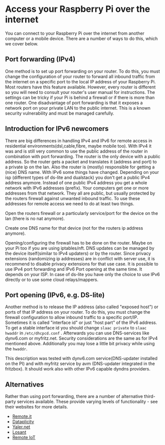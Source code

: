 # Access your Raspberry Pi over the internet

You can connect to your Raspberry Pi over the internet from another computer or a mobile device. There are a number of ways to do this, which we cover below.

## Port forwarding (IPv4)

One method is to set up port forwarding on your router. To do this, you must change the configuration of your router to forward all inbound traffic from the internet on a specific port to the local IP address of your Raspberry Pi. Most routers have this feature available. However, every router is different so you will need to consult your router's user manual for instructions. The settings can be tricky if your Pi is behind a firewall or if there is more than one router. One disadvantage of port forwarding is that it exposes a network port on your private LAN to the public internet. This is a known security vulnerability and must be managed carefully.

## Introduction for IPv6 newcomers

There are big differences in handling IPv4 and IPv6 for remote access in residential environments(dsl,cable,fibre, maybe mobile too).
With IPv4 it was and is still very common to use the public address of the router in combination with port forwarding. The router is the only device with a public address. So the router gets a packet and translates it (address and port) to a private ip on the lan. Also the router is (mostly) responsible for getting a (nice) DNS name.
With IPv6 some things have changed. Depending on your isp (different types of ds-lite and dualstack) you don't get a public IPv4 address anymore.
Instead of one public IPv4 address you get a whole network with IPv6 addresses (prefix).
Your computers get one or more addresses from that network. They all are public, but usually protected by the routers firewall against unwanted inbound traffic.
To use these addresses for remote access we need to do at least two things. 

Open the routers firewall or a particularly service/port for the device on the lan (there is no nat anymore).

Create one DNS name for that device (not for the routers ip address anymore).

Opening/configuring the firewall has to be done on the router. Maybe on your Pi too if you are using iptables/nft.
DNS updates can be managed by the device itself(similar to IPv4 updaters) or by the router. 
Since privacy extensions (randomizing ip addresses) are in conflict with server use, it is recommend to disable privacy extensions for that use case.
It is possible to use IPv4 port forwarding and IPv6 Port opening at the same time. It depends on your ISP.
In case of ds-lite you have only the choice to use IPv6 directly or to use some cloud relays/mappers.


## Port opening (IPv6, e.g. DS-lite)

Another method is to release the IP address (also called "exposed host") or ports of that IP address on your router. To do this, you must change the firewall configuration to allow inbound traffic to a specific port/IP. Sometimes it is called "interface id" or just "host part" of the IPv6 address. To get a stable interface id you should change `slaac private` to `slaac hwaddr` in `/etc/dhcpcd.conf` . Afterwards you can use DNS-services like dynv6.com or myfritz.net. Security considerations are the same as for IPv4 mentioned above. Additionally you may lose a little bit privacy while using the `hwaddr`.

This description was tested with dynv6.com service(DNS-updater installed on the PI) and with myfritz service by avm (DNS-updater integrated in the fritzbox). It should work also with other IPv6 capable dyndns providers.




## Alternatives

Rather than using port forwarding, there are a number of alternative third-party services available. These provide varying levels of functionality - see their websites for more details.

- [Remote.it](https://www.remote.it)
- [Dataplicity](https://dataplicity.com)
- [Yaler.net](https://yaler.net/)
- [Losant](https://losant.com)
- [Remote IoT](https://remote-iot.com)
